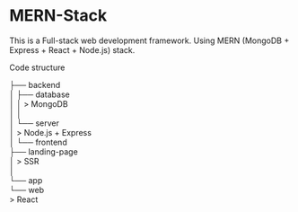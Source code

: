 # MERN-Stack

This is a Full-stack web development framework.
Using MERN (MongoDB + Express + React + Node.js) stack.

Code structure

├── backend  
│ 	├── database  
│ 	│ 	> MongoDB  
│ 	│   
│ 	└── server  
│  		  > Node.js + Express  
│
└── frontend  
 	├── landing-page  
 	│ 	> SSR  
	│  
	└── app  
 		└── web  
 			  > React  
